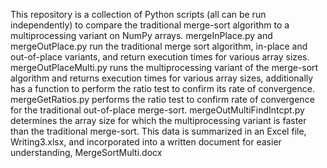 This repository is a collection of Python scripts (all can be run independently) to compare the traditional merge-sort algorithm to a multiprocessing variant on NumPy arrays. 
mergeInPlace.py and mergeOutPlace.py run the traditional merge sort algorithm, in-place and out-of-place variants, and return execution times for various array sizes.
mergeOutPlaceMulti.py runs the multiprocessing variant of the merge-sort algorithm and returns execution times for various array sizes, additionally has a function to perform the ratio test 
  to confirm its rate of convergence.
mergeGetRatios.py performs the ratio test to confirm rate of convergence for the traditional out-of-place merge-sort.
mergeOutMultiFindIntcpt.py determines the array size for which the multiprocessing variant is faster than the traditional merge-sort.
This data is summarized in an Excel file, Writing3.xlsx, and incorporated into a written document for easier understanding, MergeSortMulti.docx
